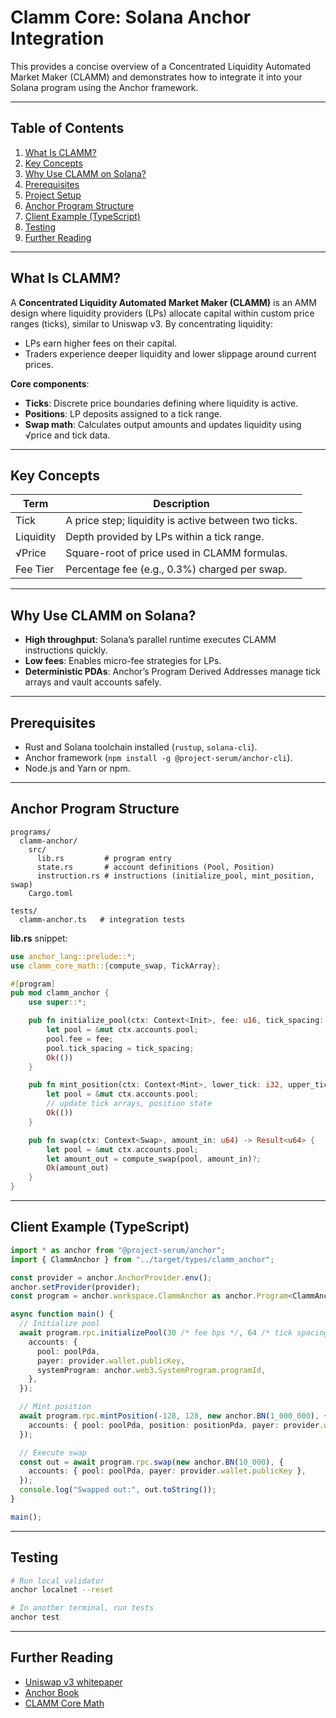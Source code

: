 # Clamm Core: Solana Anchor Integration

This  provides a concise overview of a Concentrated Liquidity Automated Market Maker (CLAMM) and demonstrates how to integrate it into your Solana program using the Anchor framework.

---

## Table of Contents

1. [What Is CLAMM?](#what-is-clamm)
2. [Key Concepts](#key-concepts)
3. [Why Use CLAMM on Solana?](#why-use-clamm-on-solana)
4. [Prerequisites](#prerequisites)
5. [Project Setup](#project-setup)
6. [Anchor Program Structure](#anchor-program-structure)
7. [Client Example (TypeScript)](#client-example-typescript)
8. [Testing](#testing)
9. [Further Reading](#further-reading)

---

## What Is CLAMM?

A **Concentrated Liquidity Automated Market Maker (CLAMM)** is an AMM design where liquidity providers (LPs) allocate capital within custom price ranges (ticks), similar to Uniswap v3. By concentrating liquidity:

- LPs earn higher fees on their capital.
- Traders experience deeper liquidity and lower slippage around current prices.

**Core components**:

- **Ticks**: Discrete price boundaries defining where liquidity is active.
- **Positions**: LP deposits assigned to a tick range.
- **Swap math**: Calculates output amounts and updates liquidity using √price and tick data.

---

## Key Concepts

| Term      | Description                                          |
| --------- | ---------------------------------------------------- |
| Tick      | A price step; liquidity is active between two ticks. |
| Liquidity | Depth provided by LPs within a tick range.           |
| √Price    | Square-root of price used in CLAMM formulas.         |
| Fee Tier  | Percentage fee (e.g., 0.3%) charged per swap.        |

---

## Why Use CLAMM on Solana?

- **High throughput**: Solana’s parallel runtime executes CLAMM instructions quickly.
- **Low fees**: Enables micro-fee strategies for LPs.
- **Deterministic PDAs**: Anchor’s Program Derived Addresses manage tick arrays and vault accounts safely.

---

## Prerequisites

- Rust and Solana toolchain installed (`rustup`, `solana-cli`).
- Anchor framework (`npm install -g @project-serum/anchor-cli`).
- Node.js and Yarn or npm.

---

## Anchor Program Structure

```text
programs/
  clamm-anchor/
    src/
      lib.rs         # program entry
      state.rs       # account definitions (Pool, Position)
      instruction.rs # instructions (initialize_pool, mint_position, swap)
    Cargo.toml

tests/
  clamm-anchor.ts   # integration tests
```

**lib.rs** snippet:

```rust
use anchor_lang::prelude::*;
use clamm_core_math::{compute_swap, TickArray};

#[program]
pub mod clamm_anchor {
    use super::*;

    pub fn initialize_pool(ctx: Context<Init>, fee: u16, tick_spacing: i32) -> Result<()> {
        let pool = &mut ctx.accounts.pool;
        pool.fee = fee;
        pool.tick_spacing = tick_spacing;
        Ok(())
    }

    pub fn mint_position(ctx: Context<Mint>, lower_tick: i32, upper_tick: i32, liquidity: u128) -> Result<()> {
        let pool = &mut ctx.accounts.pool;
        // update tick arrays, position state
        Ok(())
    }

    pub fn swap(ctx: Context<Swap>, amount_in: u64) -> Result<u64> {
        let pool = &mut ctx.accounts.pool;
        let amount_out = compute_swap(pool, amount_in)?;
        Ok(amount_out)
    }
}
```

---

## Client Example (TypeScript)

```ts
import * as anchor from "@project-serum/anchor";
import { ClammAnchor } from "../target/types/clamm_anchor";

const provider = anchor.AnchorProvider.env();
anchor.setProvider(provider);
const program = anchor.workspace.ClammAnchor as anchor.Program<ClammAnchor>;

async function main() {
  // Initialize pool
  await program.rpc.initializePool(30 /* fee bps */, 64 /* tick spacing */, {
    accounts: {
      pool: poolPda,
      payer: provider.wallet.publicKey,
      systemProgram: anchor.web3.SystemProgram.programId,
    },
  });

  // Mint position
  await program.rpc.mintPosition(-128, 128, new anchor.BN(1_000_000), {
    accounts: { pool: poolPda, position: positionPda, payer: provider.wallet.publicKey },
  });

  // Execute swap
  const out = await program.rpc.swap(new anchor.BN(10_000), {
    accounts: { pool: poolPda, payer: provider.wallet.publicKey },
  });
  console.log("Swapped out:", out.toString());
}

main();
```

---

## Testing

```bash
# Run local validator
anchor localnet --reset

# In another terminal, run tests
anchor test
```

---

## Further Reading

- [Uniswap v3 whitepaper](https://uniswap.org/whitepaper-v3.pdf)
- [Anchor Book](https://book.anchor-lang.com)
- [CLAMM Core Math](https://github.com/clamm-core/math)

